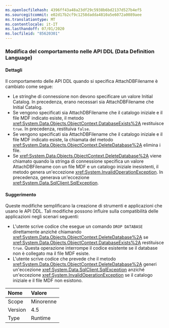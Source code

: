 ```yaml
---
ms.openlocfilehash: 4396ff43a48a23df29c5938b6bd2137d527b4ef5
ms.sourcegitcommit: e02d17b2cf9c1258dadda4810a5e6072a0089aee
ms.translationtype: MT
ms.contentlocale: it-IT
ms.lasthandoff: 07/01/2020
ms.locfileid: "85620301"
---
```

### <a name="change-in-behavior-in-data-definition-language-ddl-apis"></a>Modifica del comportamento nelle API DDL (Data Definition Language)

#### <a name="details"></a>Dettagli

Il comportamento delle API DDL quando si specifica AttachDBFilename è cambiato come segue:<ul><li>Le stringhe di connessione non devono specificare un valore Initial Catalog. In precedenza, erano necessari sia AttachDBFilename che Initial Catalog.</li><li>Se vengono specificati sia AttachDBFilename che il catalogo iniziale e il file MDF indicato esiste, il metodo <xref:System.Data.Objects.ObjectContext.DatabaseExists%2A> restituisce <code>true</code>. In precedenza, restituiva <code>false</code>.</li><li>Se vengono specificati sia AttachDBFilename che il catalogo iniziale e il file MDF indicato esiste, la chiamata del metodo <xref:System.Data.Objects.ObjectContext.DeleteDatabase%2A> elimina i file.</li><li>Se <xref:System.Data.Objects.ObjectContext.DeleteDatabase%2A> viene chiamato quando la stringa di connessione specifica un valore AttachDBFilename con un file MDF e un catalogo iniziale inesistenti, il metodo genera un'eccezione <xref:System.InvalidOperationException>. In precedenza, generava un'eccezione <xref:System.Data.SqlClient.SqlException>.</li></ul>

#### <a name="suggestion"></a>Suggerimento

Queste modifiche semplificano la creazione di strumenti e applicazioni che usano le API DDL. Tali modifiche possono influire sulla compatibilità delle applicazioni negli scenari seguenti:<ul><li>L'utente scrive codice che esegue un comando <code>DROP DATABASE</code> direttamente anziché chiamando <xref:System.Data.Objects.ObjectContext.DeleteDatabase%2A> se <xref:System.Data.Objects.ObjectContext.DatabaseExists%2A> restituisce <code>true</code>. Questa operazione interrompe il codice esistente se il database non è collegato ma il file MDF esiste.</li><li>L'utente scrive codice che prevede che il metodo <xref:System.Data.Objects.ObjectContext.DeleteDatabase%2A> generi un'eccezione <xref:System.Data.SqlClient.SqlException> anziché un'eccezione <xref:System.InvalidOperationException> se il catalogo iniziale e il file MDF non esistono.</li></ul>

| Nome    | Valore       |
|:--------|:------------|
| Scope   |Minorenne|
|Version|4.5|
|Type|Runtime|
